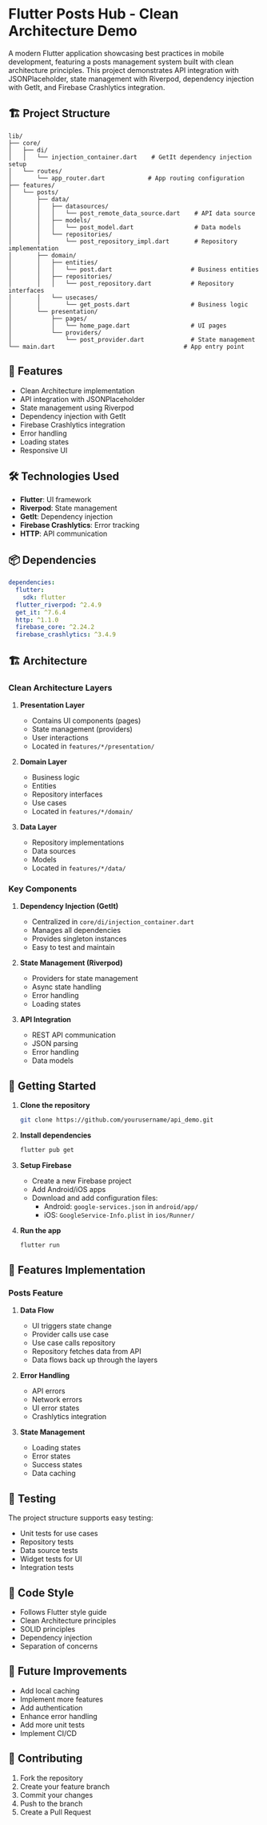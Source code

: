 # Flutter Posts Hub - Clean Architecture Demo

A modern Flutter application showcasing best practices in mobile development, featuring a posts management system built with clean architecture principles. This project demonstrates API integration with JSONPlaceholder, state management with Riverpod, dependency injection with GetIt, and Firebase Crashlytics integration.

## 🏗️ Project Structure

```
lib/
├── core/
│   ├── di/
│   │   └── injection_container.dart    # GetIt dependency injection setup
│   └── routes/
│       └── app_router.dart            # App routing configuration
├── features/
│   └── posts/
│       ├── data/
│       │   ├── datasources/
│       │   │   └── post_remote_data_source.dart    # API data source
│       │   ├── models/
│       │   │   └── post_model.dart                 # Data models
│       │   └── repositories/
│       │       └── post_repository_impl.dart       # Repository implementation
│       ├── domain/
│       │   ├── entities/
│       │   │   └── post.dart                      # Business entities
│       │   ├── repositories/
│       │   │   └── post_repository.dart           # Repository interfaces
│       │   └── usecases/
│       │       └── get_posts.dart                 # Business logic
│       └── presentation/
│           ├── pages/
│           │   └── home_page.dart                 # UI pages
│           └── providers/
│               └── post_provider.dart             # State management
└── main.dart                                    # App entry point
```

## 🎯 Features

- Clean Architecture implementation
- API integration with JSONPlaceholder
- State management using Riverpod
- Dependency injection with GetIt
- Firebase Crashlytics integration
- Error handling
- Loading states
- Responsive UI

## 🛠️ Technologies Used

- **Flutter**: UI framework
- **Riverpod**: State management
- **GetIt**: Dependency injection
- **Firebase Crashlytics**: Error tracking
- **HTTP**: API communication

## 📦 Dependencies

```yaml
dependencies:
  flutter:
    sdk: flutter
  flutter_riverpod: ^2.4.9
  get_it: ^7.6.4
  http: ^1.1.0
  firebase_core: ^2.24.2
  firebase_crashlytics: ^3.4.9
```

## 🏗️ Architecture

### Clean Architecture Layers

1. **Presentation Layer**
   - Contains UI components (pages)
   - State management (providers)
   - User interactions
   - Located in `features/*/presentation/`

2. **Domain Layer**
   - Business logic
   - Entities
   - Repository interfaces
   - Use cases
   - Located in `features/*/domain/`

3. **Data Layer**
   - Repository implementations
   - Data sources
   - Models
   - Located in `features/*/data/`

### Key Components

1. **Dependency Injection (GetIt)**
   - Centralized in `core/di/injection_container.dart`
   - Manages all dependencies
   - Provides singleton instances
   - Easy to test and maintain

2. **State Management (Riverpod)**
   - Providers for state management
   - Async state handling
   - Error handling
   - Loading states

3. **API Integration**
   - REST API communication
   - JSON parsing
   - Error handling
   - Data models

## 🚀 Getting Started

1. **Clone the repository**
   ```bash
   git clone https://github.com/yourusername/api_demo.git
   ```

2. **Install dependencies**
   ```bash
   flutter pub get
   ```

3. **Setup Firebase**
   - Create a new Firebase project
   - Add Android/iOS apps
   - Download and add configuration files:
     - Android: `google-services.json` in `android/app/`
     - iOS: `GoogleService-Info.plist` in `ios/Runner/`

4. **Run the app**
   ```bash
   flutter run
   ```

## 📱 Features Implementation

### Posts Feature

1. **Data Flow**
   - UI triggers state change
   - Provider calls use case
   - Use case calls repository
   - Repository fetches data from API
   - Data flows back up through the layers

2. **Error Handling**
   - API errors
   - Network errors
   - UI error states
   - Crashlytics integration

3. **State Management**
   - Loading states
   - Error states
   - Success states
   - Data caching

## 🧪 Testing

The project structure supports easy testing:

- Unit tests for use cases
- Repository tests
- Data source tests
- Widget tests for UI
- Integration tests

## 📝 Code Style

- Follows Flutter style guide
- Clean Architecture principles
- SOLID principles
- Dependency injection
- Separation of concerns

## 🔄 Future Improvements

- Add local caching
- Implement more features
- Add authentication
- Enhance error handling
- Add more unit tests
- Implement CI/CD


## 👥 Contributing

1. Fork the repository
2. Create your feature branch
3. Commit your changes
4. Push to the branch
5. Create a Pull Request
